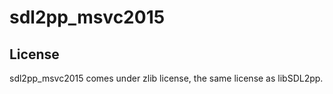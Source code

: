 # sdl2pp_msvc2015 #

## License ##

sdl2pp_msvc2015 comes under zlib license, the same license as libSDL2pp.
